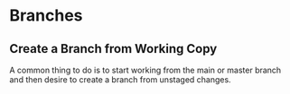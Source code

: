 # Branches
## Create a Branch from Working Copy
A common thing to do is to start working from the main or master branch and then
desire to create a branch from unstaged changes.

